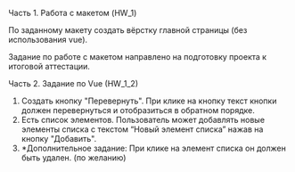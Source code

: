 Часть 1. Работа с макетом (HW_1)

По заданному макету создать вёрстку главной страницы (без использования vue).

Задание по работе с макетом направлено на подготовку проекта к итоговой аттестации.

Часть 2. Задание по Vue (HW_1_2)

1. Создать кнопку "Перевернуть". При клике на кнопку текст кнопки должен перевернуться и отобразиться в обратном порядке.
2. Есть список элементов. Пользователь может добавлять новые элементы списка с текстом “Новый элемент списка” нажав на кнопку "Добавить".
3. \*Дополнительное задание: При клике на элемент списка он должен быть удален. (по желанию)
